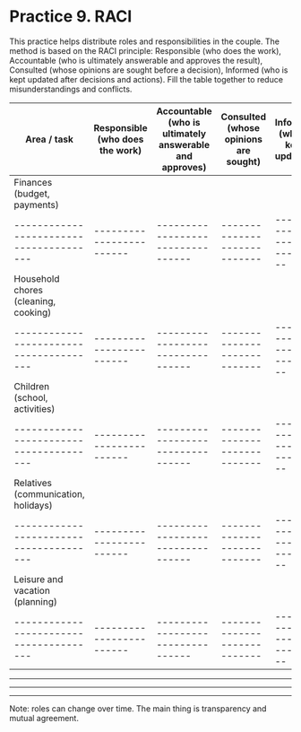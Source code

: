 # Practice 9. RACI

This practice helps distribute roles and responsibilities in the couple. The method is based on the RACI principle: Responsible (who does the work), Accountable (who is ultimately answerable and approves the result), Consulted (whose opinions are sought before a decision), Informed (who is kept updated after decisions and actions). Fill the table together to reduce misunderstandings and conflicts.

| Area / task | Responsible (who does the work) | Accountable (who is ultimately answerable and approves) | Consulted (whose opinions are sought) | Informed (who is kept updated) |
|---------------------------------------|------------------------|---------------------------------|----------------------------|--------------------------|
| Finances (budget, payments)           |                        |                                 |                            |                          |
|---------------------------------------|------------------------|---------------------------------|----------------------------|--------------------------|
| Household chores (cleaning, cooking)  |                        |                                 |                            |                          |
|---------------------------------------|------------------------|---------------------------------|----------------------------|--------------------------|
| Children (school, activities)         |                        |                                 |                            |                          |
|---------------------------------------|------------------------|---------------------------------|----------------------------|--------------------------|
| Relatives (communication, holidays)   |                        |                                 |                            |                          |
|---------------------------------------|------------------------|---------------------------------|----------------------------|--------------------------|
| Leisure and vacation (planning)       |                        |                                 |                            |                          |
|---------------------------------------|------------------------|---------------------------------|----------------------------|--------------------------|

____________________________________________________________
____________________________________________________________
____________________________________________________________

Note: roles can change over time. The main thing is transparency and mutual agreement.
